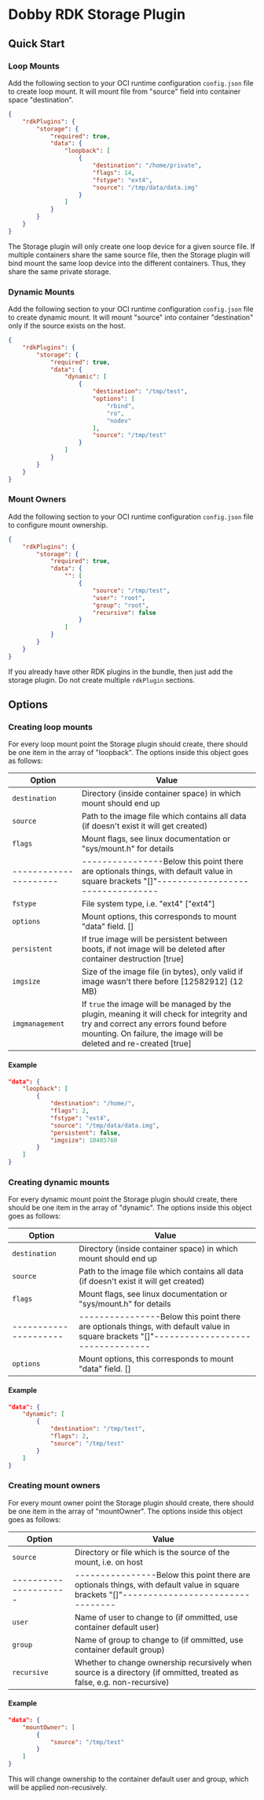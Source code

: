 # Dobby RDK Storage Plugin

## Quick Start
### Loop Mounts
Add the following section to your OCI runtime configuration `config.json` file to create loop mount. It will mount file from "source" field into container
space "destination".

```json
{
    "rdkPlugins": {
        "storage": {
            "required": true,
            "data": {
                "loopback": [
                    {
                        "destination": "/home/private",
                        "flags": 14,
                        "fstype": "ext4",
                        "source": "/tmp/data/data.img"
                    }
                ]
            }
        }
    }
}
```
The Storage plugin will only create one loop device for a given source file. If multiple containers share
the same source file, then the Storage plugin will bind mount the same loop device into the different containers.
Thus, they share the same private storage.

### Dynamic Mounts
Add the following section to your OCI runtime configuration `config.json` file to create dynamic mount. 
It will mount "source" into container "destination" only if the source exists on the host.

```json
{
    "rdkPlugins": {
        "storage": {
            "required": true,
            "data": {
                "dynamic": [
                    {
                        "destination": "/tmp/test",
                        "options": [
                            "rbind",
                            "ro",
                            "nodev"
                        ],
                        "source": "/tmp/test"
                    }
                ]
            }
        }
    }
}
```

### Mount Owners
Add the following section to your OCI runtime configuration `config.json` file to configure mount ownership.

```json
{
    "rdkPlugins": {
        "storage": {
            "required": true,
            "data": {
                "": [
                    {
                        "source": "/tmp/test",
                        "user": "root",
                        "group": "root",
                        "recursive": false
                    }
                ]
            }
        }
    }
}
```

If you already have other RDK plugins in the bundle, then just add the storage plugin. Do not create multiple `rdkPlugin` sections.

## Options
### Creating loop mounts
For every loop mount point the Storage plugin should create, there should be one item in the array of "loopback". The options inside this object goes as follows:

| Option              | Value                                                                                                                                   |
| ------------------- | --------------------------------------------------------------------------------------------------------------------------------------- |
| `destination`       | Directory (inside container space) in which mount should end up                                                                         |
| `source`            | Path to the image file which contains all data (if doesn't exist it will get created)                                                   |
| `flags`             | Mount flags, see linux documentation or "sys/mount.h" for details                                                                       |
|---------------------| ----------------Below this point there are optionals things, with default value in square brackets "[]"---------------------------------|
| `fstype`            | File system type, i.e. "ext4" ["ext4"]                                                                                                  |
| `options`           | Mount options, this corresponds to mount "data" field. []                                                                               |
| `persistent`        | If true image will be persistent between boots, if not image will be deleted after container destruction [true]                         |
| `imgsize`           | Size of the image file (in bytes), only valid if image wasn't there before [12582912] (12 MB)                                           |
| `imgmanagement`     | If `true` the image will be managed by the plugin, meaning it will check for integrity and try and correct any errors found before mounting. On failure, the image will be deleted and re-created [true] |

#### Example
```json
"data": {
    "loopback": [
        {
            "destination": "/home/",
            "flags": 2,
            "fstype": "ext4",
            "source": "/tmp/data/data.img",
            "persistent": false,
            "imgsize": 10485760
        }
    ]
}
```

### Creating dynamic mounts
For every dynamic mount point the Storage plugin should create, there should be one item in the array of "dynamic". The options inside this object goes as follows:

| Option              | Value                                                                                                                                   |
| ------------------- | --------------------------------------------------------------------------------------------------------------------------------------- |
| `destination`       | Directory (inside container space) in which mount should end up                                                                         |
| `source`            | Path to the image file which contains all data (if doesn't exist it will get created)                                                   |
| `flags`             | Mount flags, see linux documentation or "sys/mount.h" for details                                                                       |
|---------------------| ----------------Below this point there are optionals things, with default value in square brackets "[]"---------------------------------|
| `options`           | Mount options, this corresponds to mount "data" field. []                                                                               |

#### Example
```json
"data": {
    "dynamic": [
        {
            "destination": "/tmp/test",
            "flags": 2,
            "source": "/tmp/test"
        }
    ]
}
```

### Creating mount owners
For every mount owner point the Storage plugin should create, there should be one item in the array of "mountOwner". The options inside this object goes as follows:

| Option              | Value                                                                                                                                   |
| ------------------- | --------------------------------------------------------------------------------------------------------------------------------------- |
| `source`            | Directory or file which is the source of the mount, i.e. on host                                                                        |
|---------------------| ----------------Below this point there are optionals things, with default value in square brackets "[]"---------------------------------|
| `user`              | Name of user to change to  (if ommitted, use container default user)                                                                    |
| `group`             | Name of group to change to  (if ommitted, use container default group)                                                                  |
| `recursive`         | Whether to change ownership recursively when source is a directory (if ommitted, treated as false, e.g. non-recursive)                  |

#### Example
```json
"data": {
    "mountOwner": [
        {
            "source": "/tmp/test"
        }
    ]
}
```

This will change ownership to the container default user and group, which will be applied non-recusively.